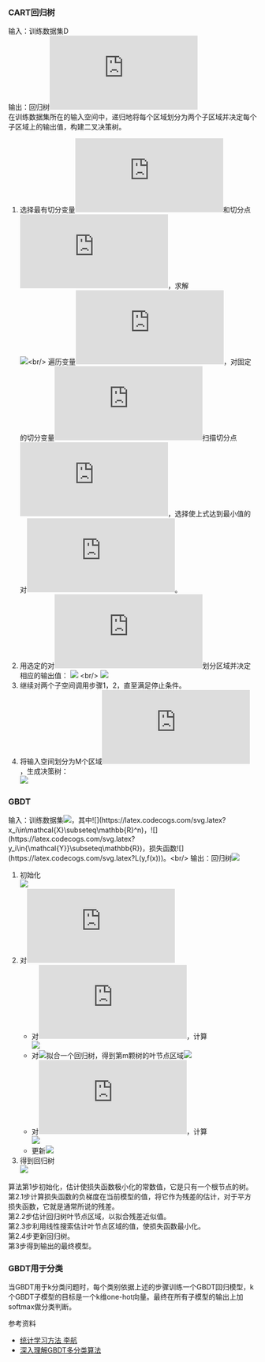 ### CART回归树

输入：训练数据集D <br/>
输出：回归树![](https://latex.codecogs.com/svg.latex?f(x)) <br/>
在训练数据集所在的输入空间中，递归地将每个区域划分为两个子区域并决定每个子区域上的输出值，构建二叉决策树。

1. 选择最有切分变量![](https://latex.codecogs.com/svg.latex?j)和切分点![](https://latex.codecogs.com/svg.latex?s)，求解<br/>
![](https://latex.codecogs.com/svg.latex?\mathop{min}_{j,s}\left[\mathop{min}_{c_1}\sum_{x_i\in{R_1(j,s)}}{(y_i-c_1)}^2+\mathop{min}_{c_2}\sum_{x_i\in{R_2(j,s)}}{(y_i-c_2)}^2\right])<br/>
遍历变量![](https://latex.codecogs.com/svg.latex?j)，对固定的切分变量![](https://latex.codecogs.com/svg.latex?j)扫描切分点![](https://latex.codecogs.com/svg.latex?s)，选择使上式达到最小值的对![](https://latex.codecogs.com/svg.latex?(j,s))。
2. 用选定的对![](https://latex.codecogs.com/svg.latex?(j,s))划分区域并决定相应的输出值：
![](https://latex.codecogs.com/svg.latex?R_1(j,s)=\left\\{x|x^{(j)}\leq{s}\right\\},R_2(j,s)=\left\\{x|x^{(j)}>{s}\right\\}) <br/>
![](https://latex.codecogs.com/svg.latex?\hat{c}_m=\frac{1}{N_m}\sum_{x_i\in{R_m(j,s)}}y_i,\quad{x\in{R_m}},\quad{m=1,2})
3. 继续对两个子空间调用步骤1，2，直至满足停止条件。
4. 将输入空间划分为M个区域![](https://latex.codecogs.com/svg.latex?R_1,R_2,...,R_m)，生成决策树：<br/>
![](https://latex.codecogs.com/svg.latex?f(x)=\sum_{m=1}^M\hat{c}_mI{(x\in{R_m})})

### GBDT
输入：训练数据集![](https://latex.codecogs.com/svg.latex?T=\\{{(x_1,y_1)},{(x_2,y_2)},...,{(x_N,y_N)}\\})，其中![](https://latex.codecogs.com/svg.latex?x_i\in\mathcal{X}\subseteq\mathbb{R}^n)，![](https://latex.codecogs.com/svg.latex?y_i\in{\mathcal{Y}}\subseteq\mathbb{R})，损失函数![](https://latex.codecogs.com/svg.latex?L(y,f(x)))。<br/>
输出：回归树![](https://latex.codecogs.com/svg.latex?\hat{f}(x))

1. 初始化<br/>
![](https://latex.codecogs.com/svg.latex?f_0(x)=arg\mathop{min}_{c}\sum_{i=1}^NL(y_i,c))
2. 对![](https://latex.codecogs.com/svg.latex?m=1,2,...,M) <br/>
    + 对![](https://latex.codecogs.com/svg.latex?i=1,2,...,N)，计算<br/>
![](https://latex.codecogs.com/svg.latex?r_{mi}=-{\[\frac{\partial{L(y_i,f(x_i))}}{\partial{f(x_i)}}\]}_{f(x)=f_{m-1}(x)})
    + 对![](https://latex.codecogs.com/svg.latex?r_{mi})拟合一个回归树，得到第m颗树的叶节点区域![](https://latex.codecogs.com/svg.latex?R_{mj},j=1,2,..,J)
    + 对![](https://latex.codecogs.com/svg.latex?j=1,2,..,J)，计算<br/>
    ![](https://latex.codecogs.com/svg.latex?c_{mj}=arg\mathop{min}_{c}\sum_{x_i\in{R_{mj}}}L(y_i,f_{m-1}(x_i)+c))
    + 更新![](https://latex.codecogs.com/svg.latex?f_m(x)=f_{m-1}(x)+\sum_{j=1}^Jc_{mj}I{(x\in{R_{mj}})})
3. 得到回归树 <br/>
![](https://latex.codecogs.com/svg.latex?\hat{f}(x)=f_M(x)=\sum_{m=1}^M\sum_{j=1}^{J}c_{mj}I{(x\in{R_{mj}})})

算法第1步初始化，估计使损失函数极小化的常数值，它是只有一个根节点的树。<br/>
第2.1步计算损失函数的负梯度在当前模型的值，将它作为残差的估计，对于平方损失函数，它就是通常所说的残差。<br/>
第2.2步估计回归树叶节点区域，以拟合残差近似值。<br/>
第2.3步利用线性搜索估计叶节点区域的值，使损失函数最小化。<br/>
第2.4步更新回归树。<br/>
第3步得到输出的最终模型。

### GBDT用于分类
当GBDT用于k分类问题时，每个类别依据上述的步骤训练一个GBDT回归模型，k个GBDT子模型的目标是一个k维one-hot向量。最终在所有子模型的输出上加softmax做分类判断。

参考资料
* [统计学习方法 李航]()
* [深入理解GBDT多分类算法](https://zhuanlan.zhihu.com/p/91652813?utm_source=wechat_session)
